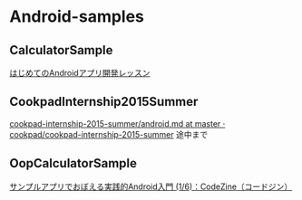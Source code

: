# Android-samples

## CalculatorSample

[はじめてのAndroidアプリ開発レッスン](https://anharu.keiji.io/)

## CookpadInternship2015Summer

[cookpad-internship-2015-summer/android.md at master · cookpad/cookpad-internship-2015-summer](https://github.com/cookpad/cookpad-internship-2015-summer/blob/master/android.md) 途中まで

## OopCalculatorSample

[サンプルアプリでおぼえる実践的Android入門 (1/6)：CodeZine（コードジン）](http://codezine.jp/article/detail/5957)
